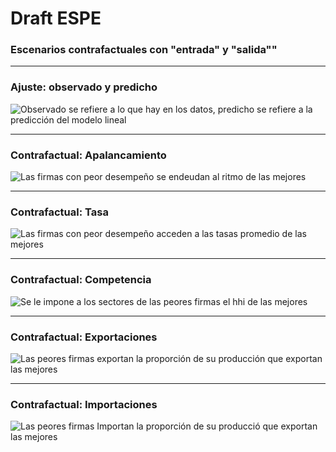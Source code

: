 # Draft ESPE
### Escenarios contrafactuales con "entrada" y "salida""


---

### Ajuste: observado y predicho

![](https://i.imgur.com/Hq6QR8L.png "Observado se refiere a lo que hay en los datos, predicho se refiere a la predicción del modelo lineal")

---



### Contrafactual: Apalancamiento

![](https://i.imgur.com/6PnRyEq.png "Las firmas con peor desempeño se endeudan al ritmo de las mejores")



---



### Contrafactual: Tasa


![](https://i.imgur.com/OAeTBMF.png "Las firmas con peor desempeño acceden a las tasas promedio de las mejores")

---



### Contrafactual: Competencia




![](https://i.imgur.com/WazmDR9.png "Se le impone a los sectores de las peores firmas el hhi de las mejores")

---



### Contrafactual: Exportaciones



![](https://i.imgur.com/udQq4km.png "Las peores firmas exportan la proporción de su producción que exportan las mejores")

---


### Contrafactual: Importaciones



![](https://i.imgur.com/Up6G5Ad.png "Las peores firmas Importan la proporción de su producció que exportan las mejores")